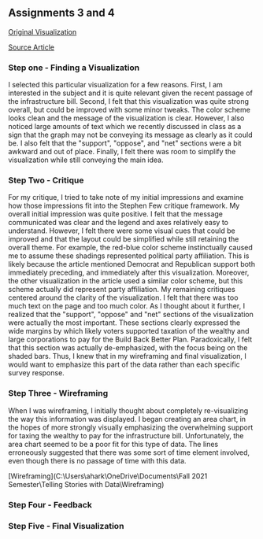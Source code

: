 ## Assignments 3 and 4

[Original Visualization](https://cdn.vox-cdn.com/thumbor/RQkaO8CmEUiS2-4RHous9GhUdvk=/0x0:1716x1502/1320x0/filters:focal(0x0:1716x1502):format(webp):no_upscale()/cdn.vox-cdn.com/uploads/chorus_asset/file/22926396/image__21_.png)

[Source Article](https://www.vox.com/2021/10/15/22723457/build-back-better-poll-democrats-bill-infrastructure-taxes)

### Step one - Finding a Visualization

I selected this particular visualization for a few reasons. First, I am interested in the subject and it is quite relevant given the recent passage of the infrastructure bill. Second, I felt that this visualization was quite strong overall, but could be improved with some minor tweaks. The color scheme looks clean and the message of the visualization is clear. However, I also noticed large amounts of text which we recently discussed in class as a sign that the graph may not be conveying its message as clearly as it could be. I also felt that the "support", "oppose", and "net" sections were a bit awkward and out of place. Finally, I felt there was room to simplify the visualization while still conveying the main idea.

### Step Two - Critique

For my critique, I tried to take note of my initial impressions and examine how those impressions fit into the Stephen Few critique framework. My overall initial impression was quite positive. I felt that the message communicated was clear and the legend and axes relatively easy to understand. However, I felt there were some visual cues that could be improved and that the layout could be simplified while still retaining the overall theme. For example, the red-blue color scheme instinctually caused me to assume these shadings represented political party affiliation. This is likely because the article mentioned Democrat and Republican support both immediately preceding, and immediately after this visualization. Moreover, the other visualization in the article used a similar color scheme, but this scheme actually did represent party affiliation. My remaining critiques centered around the clarity of the visualization. I felt that there was too much text on the page and too much color. As I thought about it further, I realized that the "support", "oppose" and "net" sections of the visualization were actually the most important. These sections clearly expressed the wide margins by which likely voters supported taxation of the wealthy and large corporations to pay for the Build Back Better Plan. Paradoxically, I felt that this section was actually de-emphasized, with the focus being on the shaded bars. Thus, I knew that in my wireframing and final visualization, I would want to emphasize this part of the data rather than each specific survey response.

### Step Three - Wireframing

When I was wireframing, I initially thought about completely re-visualizing the way this information was displayed. I began creating an area chart, in the hopes of more strongly visually emphasizing the overwhelming support for taxing the wealthy to pay for the infrastructure bill. Unfortunately, the area chart seemed to be a poor fit for this type of data. The lines erroneously suggested that there was some sort of time element involved, even though there is no passage of time with this data.

[Wireframing](C:\Users\ahark\OneDrive\Documents\Fall 2021 Semester\Telling Stories with Data\Wireframing)

### Step Four - Feedback

### Step Five - Final Visualization

